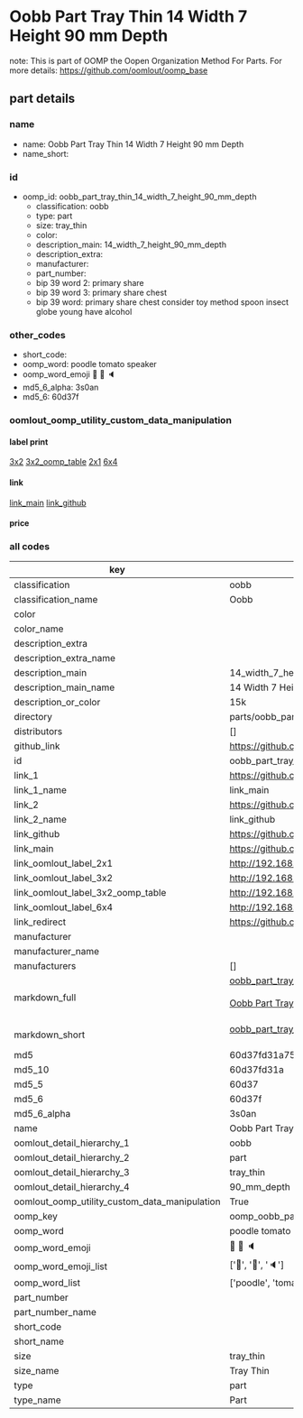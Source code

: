 # Oobb Part Tray Thin 14 Width 7 Height 90 mm Depth  

note: This is part of OOMP the Oopen Organization Method For Parts. For more details: https://github.com/oomlout/oomp_base

##  part details
  







### name
* name: Oobb Part Tray Thin 14 Width 7 Height 90 mm Depth
* name_short: 
### id
* oomp_id: oobb_part_tray_thin_14_width_7_height_90_mm_depth
  * classification: oobb
  * type: part
  * size: tray_thin
  * color: 
  * description_main: 14_width_7_height_90_mm_depth
  * description_extra: 
  * manufacturer: 
  * part_number: 
  * bip 39 word 2: primary share
  * bip 39 word 3: primary share chest
  * bip 39 word: primary share chest consider toy method spoon insect globe young have alcohol

### other_codes
* short_code: 
* oomp_word: poodle tomato speaker
* oomp_word_emoji :poodle: :tomato: :speaker:
* md5_6_alpha: 3s0an
* md5_6: 60d37f






### oomlout_oomp_utility_custom_data_manipulation
#### label print
[3x2](http://192.168.1.245:1112/?label=oomp%203s0an)
[3x2_oomp_table](http://192.168.1.108:1112/?label=oomp%203s0an)
[2x1](http://192.168.1.242:1112/?label=oomp%203s0an)
[6x4](http://192.168.1.55:1112/?label=oomp%203s0an)    

#### link

[link_main](https://github.com/oomlout/oomlout_oomp_version_1_messy/tree/main/parts/oobb_part_tray_thin_14_width_7_height_90_mm_depth) [link_github](https://github.com/oomlout/oomlout_oomp_version_1_messy/tree/main/parts/oobb_part_tray_thin_14_width_7_height_90_mm_depth)                             

#### price







### all codes 
| key | value |  
| --- | --- |  
| classification | oobb |  
| classification_name | Oobb |  
| color |  |  
| color_name |  |  
| description_extra |  |  
| description_extra_name |  |  
| description_main | 14_width_7_height_90_mm_depth |  
| description_main_name | 14 Width 7 Height 90 mm Depth |  
| description_or_color | 15k |  
| directory | parts/oobb_part_tray_thin_14_width_7_height_90_mm_depth |  
| distributors | [] |  
| github_link | https://github.com/oomlout/oomlout_oomp_part_src/tree/main/parts/oobb_part_tray_thin_14_width_7_height_90_mm_depth |  
| id | oobb_part_tray_thin_14_width_7_height_90_mm_depth |  
| link_1 | https://github.com/oomlout/oomlout_oomp_version_1_messy/tree/main/parts/oobb_part_tray_thin_14_width_7_height_90_mm_depth |  
| link_1_name | link_main |  
| link_2 | https://github.com/oomlout/oomlout_oomp_version_1_messy/tree/main/parts/oobb_part_tray_thin_14_width_7_height_90_mm_depth |  
| link_2_name | link_github |  
| link_github | https://github.com/oomlout/oomlout_oomp_version_1_messy/tree/main/parts/oobb_part_tray_thin_14_width_7_height_90_mm_depth |  
| link_main | https://github.com/oomlout/oomlout_oomp_version_1_messy/tree/main/parts/oobb_part_tray_thin_14_width_7_height_90_mm_depth |  
| link_oomlout_label_2x1 | http://192.168.1.242:1112/?label=oomp%203s0an |  
| link_oomlout_label_3x2 | http://192.168.1.245:1112/?label=oomp%203s0an |  
| link_oomlout_label_3x2_oomp_table | http://192.168.1.108:1112/?label=oomp%203s0an |  
| link_oomlout_label_6x4 | http://192.168.1.55:1112/?label=oomp%203s0an |  
| link_redirect | https://github.com/oomlout/oomlout_oomp_version_1_messy/tree/main/parts/oobb_part_tray_thin_14_width_7_height_90_mm_depth |  
| manufacturer |  |  
| manufacturer_name |  |  
| manufacturers | [] |  
| markdown_full | [oobb_part_tray_thin_14_width_7_height_90_mm_depth](none)<br>[](none)<br>[Oobb Part Tray Thin 14 Width 7 Height 90 Mm Depth](none)<br><br> |  
| markdown_short | [oobb_part_tray_thin_14_width_7_height_90_mm_depth](none)<br><br> |  
| md5 | 60d37fd31a751a5230f332f44f314d55 |  
| md5_10 | 60d37fd31a |  
| md5_5 | 60d37 |  
| md5_6 | 60d37f |  
| md5_6_alpha | 3s0an |  
| name | Oobb Part Tray Thin 14 Width 7 Height 90 mm Depth |  
| oomlout_detail_hierarchy_1 | oobb |  
| oomlout_detail_hierarchy_2 | part |  
| oomlout_detail_hierarchy_3 | tray_thin |  
| oomlout_detail_hierarchy_4 | 90_mm_depth |  
| oomlout_oomp_utility_custom_data_manipulation | True |  
| oomp_key | oomp_oobb_part_tray_thin_14_width_7_height_90_mm_depth |  
| oomp_word | poodle tomato speaker |  
| oomp_word_emoji | :poodle: :tomato: :speaker: |  
| oomp_word_emoji_list | [':poodle:', ':tomato:', ':speaker:'] |  
| oomp_word_list | ['poodle', 'tomato', 'speaker'] |  
| part_number |  |  
| part_number_name |  |  
| short_code |  |  
| short_name |  |  
| size | tray_thin |  
| size_name | Tray Thin |  
| type | part |  
| type_name | Part |  
